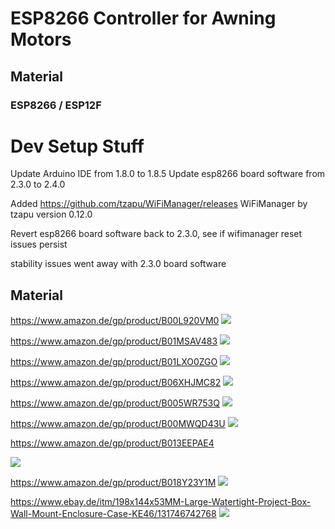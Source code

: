 # ESP8266 Controller for Awning Motors

## Material

### ESP8266 / ESP12F

# Dev Setup Stuff

Update Arduino IDE from 1.8.0  to 1.8.5
Update esp8266 board software from 2.3.0 to 2.4.0

Added https://github.com/tzapu/WiFiManager/releases WiFiManager by tzapu version 0.12.0

Revert esp8266 board software back to 2.3.0, see if wifimanager reset issues persist

stability issues went away with 2.3.0 board software

## Material

https://www.amazon.de/gp/product/B00L920VM0
 <img src="doc/Products/81L2nS1JleL._SL1500_.jpg">

https://www.amazon.de/gp/product/B01MSAV483
<img src="doc/Products/51T7ENfbL-L.jpg">

https://www.amazon.de/gp/product/B01LXO0ZGO
<img src="doc/Products/71XShAvlX2L._SL1252_.jpg">

https://www.amazon.de/gp/product/B06XHJMC82
<img src="doc/Products/61dlyix4-EL._SL1024_.jpg">

https://www.amazon.de/gp/product/B005WR753Q
<img src="doc/Products/51lM6lKXJpL.jpg">

https://www.amazon.de/gp/product/B00MWQD43U
<img src="doc/Products/61DAXBrNt0L._SL1100_.jpg">

https://www.amazon.de/gp/product/B013EEPAE4

<img src="doc/Products/71MreaHkrkL._SL1200_.jpg">

https://www.amazon.de/gp/product/B018Y23Y1M
<img src="doc/Products/61Zli0XVOZL._SL1500_.jpg">

https://www.ebay.de/itm/198x144x53MM-Large-Watertight-Project-Box-Wall-Mount-Enclosure-Case-KE46/131746742768
<img src="doc/Products/s-l1600.jpg">

